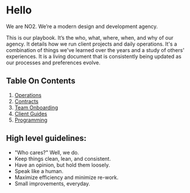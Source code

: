 # Hello

We are NO2. We’re a modern design and development agency.

This is our playbook. It’s the who, what, where, when, and why of our agency. It details how we run client projects and daily operations. It's a combination of things we've learned over the years and a study of others' experiences. It is a living document that is consistently being updated as our processes and preferences evolve.

## Table On Contents
1. [Operations](#)
2. [Contracts](#)
3. [Team Onboarding](#)
4. [Client Guides](#)
5. [Programming](#)

## High level guidelines:

- "Who cares?" Well, we do.
- Keep things clean, lean, and consistent.
- Have an opinion, but hold them loosely.
- Speak like a human.
- Maximize efficiency and minimize re-work.
- Small improvements, everyday.

